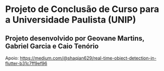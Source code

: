# Projeto de Conclusão de Curso para a Universidade Paulista (UNIP)

## Projeto desenvolvido por Geovane Martins, Gabriel Garcia e Caio Tenório

Apoio: https://medium.com/@shaqian629/real-time-object-detection-in-flutter-b31c7ff9ef96
